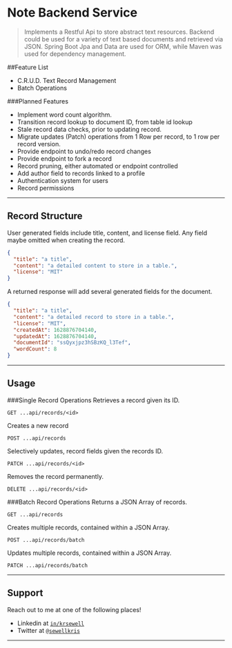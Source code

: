 # Note Backend Service
> Implements a Restful Api to store abstract text resources. 
> Backend could be used for a variety of text based documents and retrieved via JSON. 
> Spring Boot Jpa and Data are used for ORM, while Maven was used for dependency management.

##Feature List
- C.R.U.D. Text Record Management
- Batch Operations

###Planned  Features
- Implement word count algorithm.
- Transition record lookup to document ID, from table id lookup
- Stale record data checks, prior to updating record.
- Migrate updates (Patch) operations from 1 Row per record, to 1 row per record version.
- Provide endpoint to undo/redo record changes
- Provide endpoint to fork a record
- Record pruning, either automated or endpoint controlled
- Add author field to records linked to a profile
- Authentication system for users
- Record permissions

---
## Record Structure
User generated fields include title, content, and license field. Any field maybe omitted when creating the record.
```json
{
  "title": "a title",
  "content": "a detailed content to store in a table.",
  "license": "MIT"
}
```

A returned response will add several generated fields for the document.

```json
{
  "title": "a title",
  "content": "a detailed record to store in a table.",
  "license": "MIT",
  "createdAt": 1628876704140,
  "updatedAt": 1628876704140,
  "documentId": "ssQyxjpz3hSBzKQ_l3Tef",
  "wordCount": 8
}
```

---
## Usage

###Single Record Operations
Retrieves a record given its ID.
```http request
GET ...api/records/<id>
``` 

Creates a new record
```http request
POST ...api/records
``` 

Selectively updates, record fields given the records ID.
```http request
PATCH ...api/records/<id>
``` 

Removes the record permanently.
```http request
DELETE ...api/records/<id>
``` 

###Batch Record Operations
Returns a JSON Array of records.
```http request
GET ...api/records
``` 

Creates multiple records, contained within a JSON Array.
```http request
POST ...api/records/batch
```

Updates multiple records, contained within a JSON Array.
```http request
PATCH ...api/records/batch
```


---
## Support

Reach out to me at one of the following places!

- Linkedin at <a href="http://linkedin.com/in/krsewell" target="_blank">`in/krsewell`</a>
- Twitter at <a href="http://twitter.com/sewellkris" target="_blank">`@sewellkris`</a>

---
